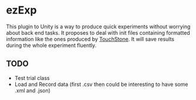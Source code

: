 # ezExp
This plugin to Unity is a way to produce quick experiments without worrying about back end tasks. It proposes to deal with init files containing formatted information like the ones produced by [TouchStone](https://www.lri.fr/~appert/website/touchstone/touchstone.html). It will save results during the whole experiment fluently.

## TODO
- Test trial class
- Load and Record data (first .csv then could be interesting to have some .xml and .json)